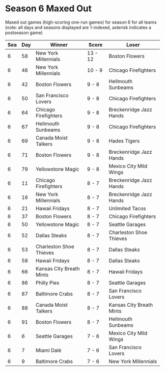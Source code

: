 # Season 6 Maxed Out



Maxed out games (high-scoring one-run games) for season 6 for all teams (note: all days and seasons displayed are 1-indexed, asterisk indicates a postseason game)


| Sea | Day | Winner | Score | Loser | 
| ------ |------ |------ |------ |------ |
| 6 | 58 | New York Millennials | 13 - 12 | Boston Flowers | 
| 6 | 46 | New York Millennials | 10 - 9 | Chicago Firefighters | 
| 6 | 42 | Boston Flowers | 9 - 8 | Hellmouth Sunbeams | 
| 6 | 50 | San Francisco Lovers | 9 - 8 | Chicago Firefighters | 
| 6 | 64 | Chicago Firefighters | 9 - 8 | Breckenridge Jazz Hands | 
| 6 | 67 | Hellmouth Sunbeams | 9 - 8 | Chicago Firefighters | 
| 6 | 69 | Canada Moist Talkers | 9 - 8 | Hades Tigers | 
| 6 | 71 | Boston Flowers | 9 - 8 | Breckenridge Jazz Hands | 
| 6 | 79 | Yellowstone Magic | 9 - 8 | Mexico City Mild Wings | 
| 6 | 11 | Chicago Firefighters | 8 - 7 | Breckenridge Jazz Hands | 
| 6 | 16 | New York Millennials | 8 - 7 | Breckenridge Jazz Hands | 
| 6 | 21 | Hawaii Fridays | 8 - 7 | Unlimited Tacos | 
| 6 | 37 | Boston Flowers | 8 - 7 | Chicago Firefighters | 
| 6 | 50 | Yellowstone Magic | 8 - 7 | Seattle Garages | 
| 6 | 52 | Dallas Steaks | 8 - 7 | Charleston Shoe Thieves | 
| 6 | 53 | Charleston Shoe Thieves | 8 - 7 | Dallas Steaks | 
| 6 | 58 | Hawaii Fridays | 8 - 7 | Dallas Steaks | 
| 6 | 66 | Kansas City Breath Mints | 8 - 7 | Hawaii Fridays | 
| 6 | 86 | Philly Pies | 8 - 7 | Seattle Garages | 
| 6 | 87 | Baltimore Crabs | 8 - 7 | San Francisco Lovers | 
| 6 | 88 | Canada Moist Talkers | 8 - 7 | Kansas City Breath Mints | 
| 6 | 91 | Boston Flowers | 8 - 7 | Hellmouth Sunbeams | 
| 6 | 6 | Seattle Garages | 7 - 6 | Mexico City Mild Wings | 
| 6 | 7 | Miami Dalé | 7 - 6 | San Francisco Lovers | 
| 6 | 9 | Baltimore Crabs | 7 - 6 | New York Millennials | 


